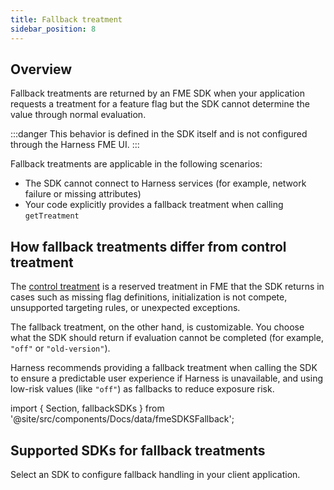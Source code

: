 ```yaml
---
title: Fallback treatment
sidebar_position: 8
---
```


## Overview

Fallback treatments are returned by an FME SDK when your application requests a treatment for a feature flag but the SDK cannot determine the value through normal evaluation. 

:::danger
This behavior is defined in the SDK itself and is not configured through the Harness FME UI.
:::

Fallback treatments are applicable in the following scenarios:

- The SDK cannot connect to Harness services (for example, network failure or missing attributes)
- Your code explicitly provides a fallback treatment when calling `getTreatment` 

## How fallback treatments differ from control treatment

The [control treatment](/docs/feature-management-experimentation/feature-management/setup/control-treatment) is a reserved treatment in FME that the SDK returns in cases such as missing flag definitions, initialization is not compete, unsupported targeting rules, or unexpected exceptions.

The fallback treatment, on the other hand, is customizable. You choose what the SDK should return if evaluation cannot be completed (for example, `"off"` or `"old-version"`).

Harness recommends providing a fallback treatment when calling the SDK to ensure a predictable user experience if Harness is unavailable, and using low-risk values (like `"off"`) as fallbacks to reduce exposure risk.

import { Section, fallbackSDKs } from '@site/src/components/Docs/data/fmeSDKSFallback';

## Supported SDKs for fallback treatments

Select an SDK to configure fallback handling in your client application.

<Section items={fallbackSDKs} />